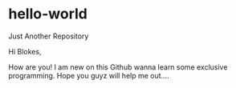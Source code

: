# hello-world
Just Another Repository 


Hi Blokes,

How are you! I am new on this Github wanna learn some exclusive programming.
Hope you guyz will help me out....
